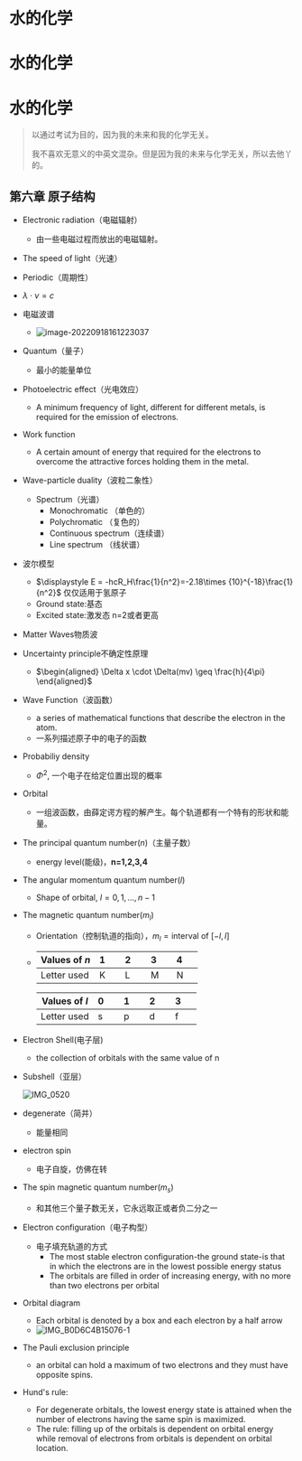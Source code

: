 # 水的化学





# 水的化学


# 水的化学

> 以通过考试为目的，因为我的未来和我的化学无关。
>
> 我不喜欢无意义的中英文混杂。但是因为我的未来与化学无关，所以去他丫的。

## 第六章 原子结构

- Electronic radiation（电磁辐射）
  - 由一些电磁过程而放出的电磁辐射。
- The speed of light（光速）
- Periodic（周期性）
- $\lambda \cdot \nu = c$
- 电磁波谱
  - ![image-20220918161223037](/Users/duanxize/Documents/Blog/content/posts/水的化学.assets/image-20220918161223037.png)

- Quantum（量子）

  - 最小的能量单位

- Photoelectric effect（光电效应）

  - A minimum frequency of light, different for different metals, is required for the emission of electrons.

- Work function

  - A certain amount of energy that required for the electrons to overcome the attractive forces holding them in the metal.

- Wave-particle duality（波粒二象性）

  - Spectrum（光谱）
    - Monochromatic （单色的）
    - Polychromatic （复色的）
    - Continuous spectrum（连续谱）
    - Line spectrum （线状谱）

- 波尔模型

  - $\displaystyle  E = -hcR_H\frac{1}{n^2}=-2.18\times {10}^{-18}\frac{1}{n^2}$ 仅仅适用于氢原子
  - Ground state:基态
  - Excited state:激发态 n=2或者更高

- Matter Waves物质波

- Uncertainty principle不确定性原理

  - $\begin{aligned} \Delta x \cdot \Delta(mv) \geq \frac{h}{4\pi} \end{aligned}$

- Wave Function（波函数）

  - a series of mathematical functions that describe the electron in the atom.
  - 一系列描述原子中的电子的函数

- Probabiliy density

  - $\Phi ^2$, 一个电子在给定位置出现的概率

- Orbital

  - 一组波函数，由薛定谔方程的解产生。每个轨道都有一个特有的形状和能量。

- The principal quantum number($n$)（主量子数）

  - energy level(能级)，**n=1,2,3,4**

- The angular momentum quantum number($l$)

  - Shape of orbital, $l=0,1,...,n-1$

- The magnetic quantum number($m_l$)

  - Orientation（控制轨道的指向），$m_{l} = \text{interval of } [-l,l]$

  - | Values of $n$ | 1$\quad$ | 2$\quad$ | 3$\quad$ | 4$\quad$ |
    | ------------- | -------- | -------- | -------- | -------- |
    | Letter used   | K        | L        | M        | N        |

    | Values of $l$ | 0$\quad$ | 1$\quad$ | 2$\quad$ | 3$\quad$ |
    | ------------- | -------- | -------- | -------- | -------- |
    | Letter used   | s        | p        | d        | f        |

- Electron Shell(电子层)

  - the collection of orbitals with the same value of n

- Subshell（亚层）

  ![IMG_0520](/Users/duanxize/Documents/Blog/content/posts/水的化学.assets/IMG_0520.jpeg)

- degenerate（简并）
  - 能量相同
- electron spin
  - 电子自旋，仿佛在转
- The spin magnetic quantum number($m_{s}$)
  - 和其他三个量子数无关，它永远取正或者负二分之一
- Electron configuration（电子构型）
  - 电子填充轨道的方式
    - The most stable electron configuration-the ground state-is that in which the electrons are in the lowest possible energy status
    - The orbitals are filled in order of increasing energy, with no more than two electrons per orbital
- Orbital diagram
  - Each orbital is denoted by a box and each electron by a half arrow
  - ![IMG_B0D6C4B15076-1](/Users/duanxize/Documents/Blog/content/posts/水的化学.assets/IMG_B0D6C4B15076-1.jpeg)

- The Pauli exclusion principle
  - an orbital can hold a maximum of two electrons and they must have opposite spins.
- Hund's rule:
  - For degenerate orbitals, the lowest energy state is attained when the number of electrons having the same spin is maximized.
  - The rule: filling up of the orbitals is dependent on orbital energy while removal of electrons from orbitals is dependent on orbital location.


